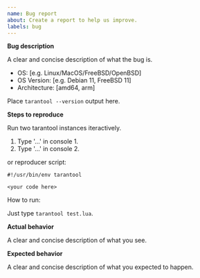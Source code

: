 ```yaml
---
name: Bug report
about: Create a report to help us improve.
labels: bug
---
```


**Bug description**

A clear and concise description of what the bug is.

* OS: [e.g. Linux/MacOS/FreeBSD/OpenBSD]
* OS Version: [e.g. Debian 11, FreeBSD 11]
* Architecture: [amd64, arm]

Place `tarantool --version` output here.

**Steps to reproduce**

Run two tarantool instances iteractively.

1. Type '...' in console 1.
1. Type '...' in console 2.

or reproducer script:

```
#!/usr/bin/env tarantool

<your code here>
```

How to run:

Just type `tarantool test.lua`.

**Actual behavior**

A clear and concise description of what you see.

**Expected behavior**

A clear and concise description of what you expected to happen.
